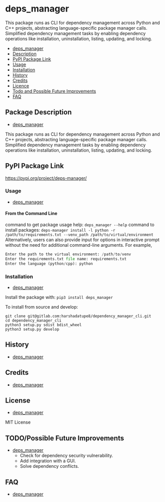 
# deps\_manager

This package runs as CLI for dependency management across Python and C++ projects, abstracting language-specific package manager calls.
Simplified dependency management tasks by enabling dependency operations like installation, uninstallation, listing, updating, and locking.


* [deps\_manager](#deps\_manager)
* [Description](#package-description)
* [PyPI Package Link](#pypi-package-link)
* [Usage](#usage)
* [Installation](#installation)
* [History](#history)
* [Credits](#credits)
* [Licence](#licence)
* [Todo and Possible Future Improvements](#todopossible-future-improvements)
* [FAQ](#faq)

## Package Description
* [deps\_manager](#deps\_manager)

This package runs as CLI for dependency management across Python and C++ projects, abstracting language-specific package manager calls.
Simplified dependency management tasks by enabling dependency operations like installation, uninstallation, listing, updating, and locking.

## PyPI Package Link
https://pypi.org/project/deps-manager/

### Usage
* [deps\_manager](#deps\_manager)

#### From the Command Line

command to get package usage help: ```deps_manager --help```
command to install packages: ```deps-manager install -l python -r /path/to/requirements.txt --venv_path /path/to/virtual/environment```
Alternatively, users can also provide input for options in interactive prompt without the need for additional command-line arguments. 
For example,
``` python main.py install
Enter the path to the virtual environment: /path/to/venv
Enter the requirements.txt file name: requirements.txt
Enter the language (python/cpp): python
```

### Installation
* [deps\_manager](#deps\_manager)

Install the package with:
```pip3 install deps_manager```

To install from source and develop:
```
git clone git@gitlab.com:harshadatupe8/dependency_manager_cli.git
cd dependency_manager_cli
python3 setup.py sdist bdist_wheel
python3 setup.py develop
```

## History
* [deps\_manager](#deps\_manager)

## Credits
* [deps\_manager](#deps\_manager)

## License
* [deps\_manager](#deps\_manager)

MIT License

## TODO/Possible Future Improvements
* [deps\_manager](#deps\_manager)
    * Check for dependency security vulnerability.
    * Add integration with a GUI.
    * Solve dependency conflicts.

## FAQ
* [deps\_manager](#deps\_manager)
